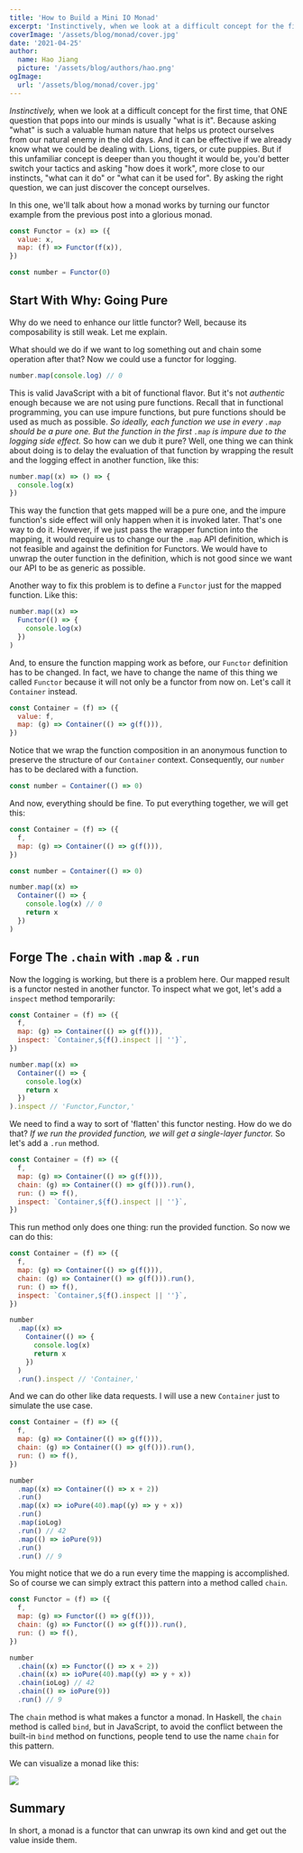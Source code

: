 ```yaml
---
title: 'How to Build a Mini IO Monad'
excerpt: 'Instinctively, when we look at a difficult concept for the first time, that ONE question that pops into our minds is usually "what is it". Because asking "what" is such a valuable human nature that helps us protect ourselves from our natural enemy in the old days. And it can be effective if we already know what we could be dealing with. Lions, tigers, or cute puppies. But if this unfamiliar concept is deeper than you thought it would be, you''d better switch your tactics and asking "how does it work", more close to our instincts, "what can it do" or "what can it be used for". By asking the right question, we can just discover the concept ourselves.'
coverImage: '/assets/blog/monad/cover.jpg'
date: '2021-04-25'
author:
  name: Hao Jiang
  picture: '/assets/blog/authors/hao.png'
ogImage:
  url: '/assets/blog/monad/cover.jpg'
---
```


_Instinctively,_ when we look at a difficult concept for the first time, that ONE question that pops into our minds is usually "what is it". Because asking "what" is such a valuable human nature that helps us protect ourselves from our natural enemy in the old days. And it can be effective if we already know what we could be dealing with. Lions, tigers, or cute puppies. But if this unfamiliar concept is deeper than you thought it would be, you'd better switch your tactics and asking "how does it work", more close to our instincts, "what can it do" or "what can it be used for". By asking the right question, we can just discover the concept ourselves.

In this one, we'll talk about how a monad works by turning our functor example from the previous post into a glorious monad.

```js
const Functor = (x) => ({
  value: x,
  map: (f) => Functor(f(x)),
})

const number = Functor(0)
```

## Start With Why: Going Pure

Why do we need to enhance our little functor? Well, because its composability is still weak. Let me explain.

What should we do if we want to log something out and chain some operation after that? Now we could use a functor for logging.

```js
number.map(console.log) // 0
```

This is valid JavaScript with a bit of functional flavor. But it's not _authentic_ enough because we are not using pure functions. Recall that in functional programming, you can use impure functions, but pure functions should be used as much as possible. _So ideally, each function we use in every `.map` should be a pure one. But the function in the first `.map` is impure due to the logging side effect._ So how can we dub it pure? Well, one thing we can think about doing is to delay the evaluation of that function by wrapping the result and the logging effect in another function, like this:

```js
number.map((x) => () => {
  console.log(x)
})
```

This way the function that gets mapped will be a pure one, and the impure function's side effect will only happen when it is invoked later. That's one way to do it. However, if we just pass the wrapper function into the mapping, it would require us to change our the `.map` API definition, which is not feasible and against the definition for Functors. We would have to unwrap the outer function in the definition, which is not good since we want our API to be as generic as possible.

Another way to fix this problem is to define a `Functor` just for the mapped function. Like this:

```js
number.map((x) =>
  Functor(() => {
    console.log(x)
  })
)
```

And, to ensure the function mapping work as before, our `Functor` definition has to be changed. In fact, we have to change the name of this thing we called `Functor` because it will not only be a functor from now on. Let's call it `Container` instead.

```js
const Container = (f) => ({
  value: f,
  map: (g) => Container(() => g(f())),
})
```

Notice that we wrap the function composition in an anonymous function to preserve the structure of our `Container` context. Consequently, our `number` has to be declared with a function.

```js
const number = Container(() => 0)
```

And now, everything should be fine. To put everything together, we will get this:

```js
const Container = (f) => ({
  f,
  map: (g) => Container(() => g(f())),
})

const number = Container(() => 0)

number.map((x) =>
  Container(() => {
    console.log(x) // 0
    return x
  })
)
```

## Forge The `.chain` with `.map` & `.run`

Now the logging is working, but there is a problem here. Our mapped result is a functor nested in another functor. To inspect what we got, let's add a `inspect` method temporarily:

```js
const Container = (f) => ({
  f,
  map: (g) => Container(() => g(f())),
  inspect: `Container,${f().inspect || ''}`,
})

number.map((x) =>
  Container(() => {
    console.log(x)
    return x
  })
).inspect // 'Functor,Functor,'
```

We need to find a way to sort of 'flatten' this functor nesting. How do we do that? _If we run the provided function, we will get a single-layer functor._ So let's add a `.run` method.

```js
const Container = (f) => ({
  f,
  map: (g) => Container(() => g(f())),
  chain: (g) => Container(() => g(f())).run(),
  run: () => f(),
  inspect: `Container,${f().inspect || ''}`,
})
```

This run method only does one thing: run the provided function. So now we can do this:

```js
const Container = (f) => ({
  f,
  map: (g) => Container(() => g(f())),
  chain: (g) => Container(() => g(f())).run(),
  run: () => f(),
  inspect: `Container,${f().inspect || ''}`,
})

number
  .map((x) =>
    Container(() => {
      console.log(x)
      return x
    })
  )
  .run().inspect // 'Container,'
```

And we can do other like data requests. I will use a new `Container` just to simulate the use case.

```js
const Container = (f) => ({
  f,
  map: (g) => Container(() => g(f())),
  chain: (g) => Container(() => g(f())).run(),
  run: () => f(),
})

number
  .map((x) => Container(() => x + 2))
  .run()
  .map((x) => ioPure(40).map((y) => y + x))
  .run()
  .map(ioLog)
  .run() // 42
  .map(() => ioPure(9))
  .run()
  .run() // 9
```

You might notice that we do a run every time the mapping is accomplished. So of course we can simply extract this pattern into a method called `chain`.

```js
const Functor = (f) => ({
  f,
  map: (g) => Functor(() => g(f())),
  chain: (g) => Functor(() => g(f())).run(),
  run: () => f(),
})

number
  .chain((x) => Functor(() => x + 2))
  .chain((x) => ioPure(40).map((y) => y + x))
  .chain(ioLog) // 42
  .chain(() => ioPure(9))
  .run() // 9
```

The `chain` method is what makes a functor a monad. In Haskell, the `chain` method is called `bind`, but in JavaScript, to avoid the conflict between the built-in `bind` method on functions, people tend to use the name `chain` for this pattern.

We can visualize a monad like this:

![](/assets/blog/monad/monad.png)

## Summary

In short, a monad is a functor that can unwrap its own kind and get out the value inside them.
